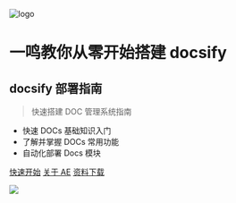 <!-- 封面常用配置 -->

<!-- 头像 -->

![logo](http://img.hhlmy.xyz/Work/Web%20Head/img-160X160.png)

<!-- 标题 -->

# 一鸣教你从零开始搭建 docsify

## docsify 部署指南

> 快速搭建 DOC 管理系统指南

- 快速 DOCs 基础知识入门
- 了解并掌握 DOCs 常用功能
- 自动化部署 Docs 模块

<!-- 图标和链接 -->

[快速开始](https://mkdjojo.github.io)
[关于 AE](About_AE)
[资料下载](download)

<!-- 背景色（二选一） -->
<!--![color](#2f4253) -->
<!-- 背景图（二选一） -->

![](http://img.hhlmy.xyz/Work/Other/IMG-HQ-022.jpg)
